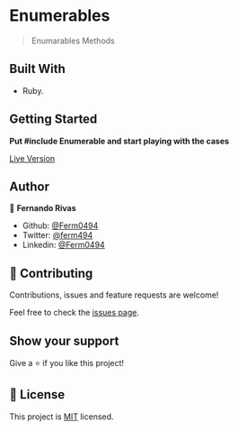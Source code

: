 # Enumerables

>Enumarables Methods

## Built With

- Ruby.

## Getting Started


**Put #include Enumerable and start playing with the cases**

[Live Version](https://repl.it/@Ferm0494/LavishSqueakyLegacysystem)

## Author

👤 **Fernando Rivas**

- Github: [@Ferm0494](https://github.com/Ferm0494)
- Twitter: [@ferm494](https://twitter.com/ferm494)
- Linkedin: [@Ferm0494](https://www.linkedin.com/in/ferm0494/)


## 🤝 Contributing

Contributions, issues and feature requests are welcome!

Feel free to check the [issues page](issues/).

## Show your support

Give a ⭐️ if you like this project!

## 📝 License

This project is [MIT](lic.url) licensed.
